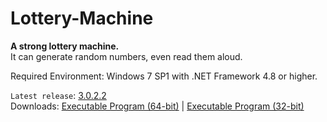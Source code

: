 # Lottery-Machine
**A strong lottery machine.**\
It can generate random numbers, even read them aloud.

Required Environment: Windows 7 SP1 with .NET Framework 4.8 or higher.

`Latest release`: [3.0.2.2](https://github.com/Python-Object-Developers/Lottery-Machine/releases/tag/v3.0.2.2)\
Downloads: [Executable Program (64-bit)](https://github.com/Python-Object-Developers/Lottery-Machine/releases/download/v3.0.2.2/Lottery-Machine-3.0.2.2-AMD64.exe) | [Executable Program (32-bit)](https://github.com/Python-Object-Developers/Lottery-Machine/releases/download/v3.0.2.2/Lottery-Machine-3.0.2.2.exe)
